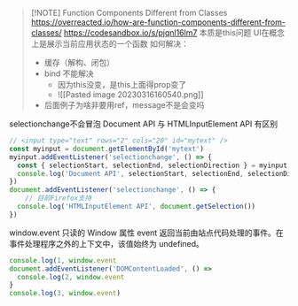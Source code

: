 
> [!NOTE] Function Components Different from Classes
> <https://overreacted.io/how-are-function-components-different-from-classes/>
><https://codesandbox.io/s/pjqnl16lm7>
> 本质是this问题
> UI在概念上是展示当前应用状态的一个函数
> 如何解决：
> - 缓存（解构、闭包）
> - bind 不能解决
> 	- 因为this没变，是this上面得prop变了
> 	- ![[Pasted image 20230316160540.png]]
> - 后面例子为啥非要用ref，message不是会变吗


selectionchange不会冒泡
Document API 与 HTMLInputElement API 有区别
```js
// <input type="text" rows="2" cols="20" id="mytext" />
const myinput = document.getElementById('mytext')
myinput.addEventListener('selectionchange', () => {
  const { selectionStart, selectionEnd, selectionDirection } = myinput
  console.log('Document API', selectionStart, selectionEnd, selectionDirection)
})
document.addEventListener('selectionchange', () => {
	// 目前Firefox支持
  console.log('HTMLInputElement API', document.getSelection())
})
```

window.event
只读的 Window 属性 event 返回当前由站点代码处理的事件。在事件处理程序之外的上下文中，该值始终为 undefined。
```js
console.log(1, window.event
document.addEventListener('DOMContentLoaded', () => 
  console.log(2, window.event
}
console.log(3, window.event)
```
